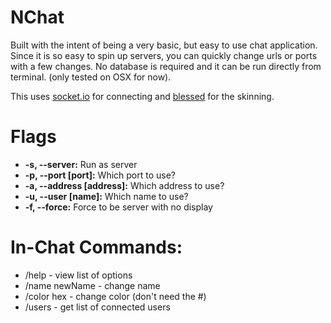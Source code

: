 # NChat

Built with the intent of being a very basic, but easy to use chat application. Since it is so easy to spin up servers, you can quickly change urls or ports with a few changes. No database is required and it can be run directly from terminal. (only tested on OSX for now).

This uses [socket.io](http://socket.io/) for connecting and [blessed](https://github.com/chjj/blessed) for the skinning.

# Flags

* **-s, --server:** Run as server
* **-p, --port [port]:** Which port to use?
* **-a, --address [address]:** Which address to use?
* **-u, --user [name]:** Which name to use?
* **-f, --force:** Force to be server with no display

# In-Chat Commands:

* /help - view list of options
* /name newName - change name
* /color hex - change color (don't need the #)
* /users - get list of connected users